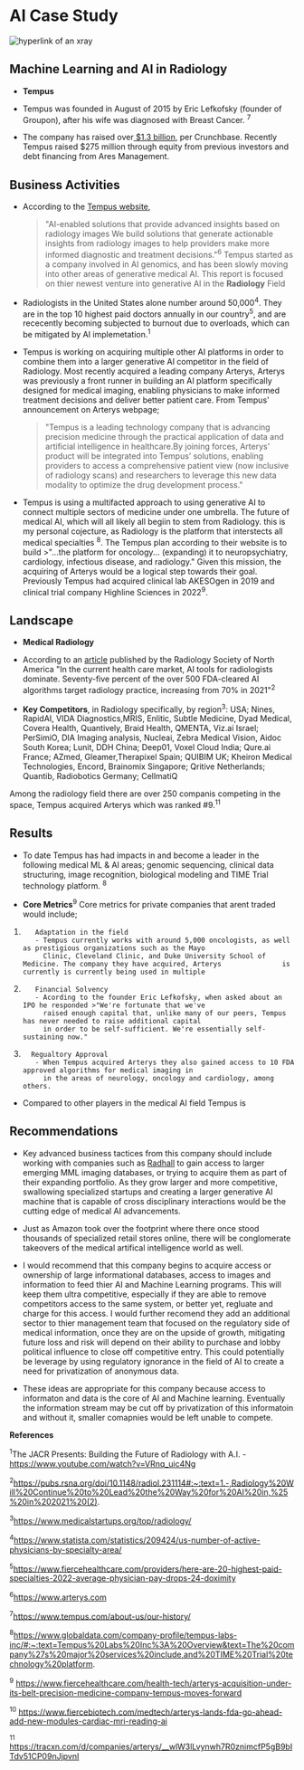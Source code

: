 # AI Case Study
![hyperlink of an xray](https://i0.wp.com/www.asktheradtech.com/wp-content/uploads/2020/04/crazy-xray-4.jpg?w=589&ssl=1)
## Machine Learning and AI in Radiology

* **Tempus**

* Tempus was founded in August of 2015 by Eric Lefkofsky (founder of Groupon), after his wife was diagnosed with Breast Cancer. <sup>7</sup>

* The company has raised over[ $1.3 billion]([url](https://news.crunchbase.com/health-wellness-biotech/biotech-drug-development-venture-funding-tempus/#:~:text=Biotech%20upstart%20Tempus%20announced%20on,debt%20financing%20from%20Ares%20Management.)), per Crunchbase. Recently Tempus raised $275 million through equity from previous investors and debt financing from Ares   Management.


## Business Activities

* According to the [Tempus website](https://www.tempus.com/radiology/),
  >"AI-enabled solutions that provide advanced insights based on radiology images
  We build solutions that generate actionable insights from radiology images to help providers make more informed diagnostic and treatment decisions."<sup>6</sup>
  Tempus started as a company involved in AI genomics, and has been slowly moving into other areas of generative medical AI.  This report is focused on thier newest venture into generative AI in the **Radiology** Field

* Radiologists in the United States alone number around 50,000<sup>4</sup>.  They are in the top 10 highest paid doctors annually in our country<sup>5</sup>, and
  are rececently becoming subjected to burnout due to overloads, which can be mitigated by AI implemetation.<sup>1</sup>

* Tempus is working on acquiring multiple other AI platforms in order to combine them into a larger generative AI competitor in the field of Radiology. Most          recently acquired a leading company Arterys, Arterys was previously a front runner in building an AI platform specifically designed for medical imaging,
  enabling physicians to make informed treatment decisions and deliver better patient care.  From Tempus' announcement on Arterys webpage;
   
  >"Tempus is a leading technology company that is advancing precision medicine through the practical application of data and
  artificial intelligence in healthcare.By joining forces, Arterys’ product will be integrated into Tempus’ solutions, enabling providers to access a comprehensive
  patient view (now inclusive of radiology scans) and researchers to leverage this new data modality to optimize the drug development process."
  
* Tempus is using a multifacted approach to using generative AI to connect multiple sectors of medicine under one umbrella.  The future of medical AI, which
  will all likely all begiin to stem from Radiology.  this is my personal cojecture, as Radiology is the platform that interstects all medical specialties <sup>8</sup>.      The Tempus plan according to their website is to build >"...the platform for oncology... (expanding) it to neuropsychiatry, cardiology, infectious disease, and      radiology." Given this mission, the acquiring of Arterys would be a logical step towards their goal.  Previously Tempus had acquired clinical lab AKESOgen in 2019 and clinical trial company Highline Sciences in 2022<sup>9</sup>.  

## Landscape

* **Medical Radiology**

* According to an [article](https://pubs.rsna.org/doi/10.1148/radiol.231114#:~:text=1.-,Radiology%20Will%20Continue%20to%20Lead%20the%20Way%20for%20AI%20in,%25%20in%202021%20(2)) published by the Radiology Society of North America "In the current health care market, AI tools for radiologists dominate. Seventy-five    percent of the over 500 FDA-cleared AI algorithms target radiology practice, increasing from 70% in 2021"<sup>2</sup>

* **Key Competitors**, in Radiology specifically, by region<sup>3</sup>:
    USA; Nines, RapidAI, VIDA Diagnostics,MRIS, Enlitic, Subtle Medicine, Dyad Medical, Covera Health, Quantively,
    Braid Health, QMENTA, Viz.ai
    Israel; PerSimiO, DIA Imaging analysis, Nucleai, Zebra Medical Vision, Aidoc
    South Korea; Lunit, DDH
    China; Deep01, Voxel Cloud
    India; Qure.ai
    France; AZmed, Gleamer,Therapixel
    Spain; QUIBIM
    UK; Kheiron Medical Technologies, Encord, Brainomix
    Singapore; Qritive
    Netherlands; Quantib, Radiobotics
    Germany; CellmatiQ

Among the radiology field there are over 250 companis competing in the space, Tempus acquired Arterys which was ranked #9.<sup>11</sup>


## Results

* To date Tempus has had impacts in and become a leader in the following medical ML & AI areas; genomic sequencing, clinical data structuring, image recognition, biological modeling and TIME Trial technology platform. <sup>8</sup>  

* **Core Metrics**<sup>9</sup>
      Core metrics for private companies that arent traded would include;
1.        Adaptation in the field
          - Tempus currently works with around 5,000 oncologists, as well as prestigious organizations such as the Mayo
            Clinic, Cleveland Clinic, and Duke University School of Medicine. The company they have acquired, Arterys               is currently is currently being used in multiple
1.        Financial Solvency
          - Acording to the founder Eric Lefkofsky, when asked about an IPO he responded >"We're fortunate that we've
            raised enough capital that, unlike many of our peers, Tempus has never needed to raise additional capital
            in order to be self-sufficient. We're essentially self-sustaining now."
1.       Regualtory Approval
          - When Tempus acquired Arterys they also gained access to 10 FDA approved algorithms for medical imaging in
            in the areas of neurology, oncology and cardiology, among others. 
      

* Compared to other players in the medical AI field Tempus is 

## Recommendations

* Key advanced business tactices from this company should include working with companies such as [Radhall]([url](https://www.f6s.com/company/radhall#about)) to gain access to larger emerging MML imaging databases,     or trying to acquire them as part of their expanding portfolio. As they grow larger and more competitive, swallowing specialized startups and creating a larger     generative AI machine that is capable of cross disciplinary interactions would be the cutting edge of medical AI advancements. 

* Just as Amazon took over the footprint where there once stood thousands of specialized retail stores online, there will be conglomerate takeovers of the medical
  artifical intelligence world as well.

* I would recommend that this company begins to acquire access or ownership of large informational databases, access to images and information to feed thier AI and
  Machine Learning programs.  This will keep them ultra competitive, especially if they are able to remove competitors access to the same system, or better yet,
  regluate and charge for this access. I would further recomend they add an additional sector to thier management team that focused on the regulatory side of         medical information, once they are on the upside of growth, mitigating future loss and risk will depend on their ability to purchase and lobby political            influence to close off competitive entry.  This could potentially be leverage by using regulatory ignorance in the field of AI to create a need for privatization   of anonymous data. 

* These ideas are appropriate for this company because access to informaton and data is the core of AI and Machine learning. Eventually the information stream may    be cut off by privatization of this informatoin and without it, smaller comapnies would be left unable to compete. 

**References**

<sup>1</sup>The JACR Presents: Building the Future of Radiology with A.I.
  -https://www.youtube.com/watch?v=VRnq_uic4Ng 

<sup>2</sup>https://pubs.rsna.org/doi/10.1148/radiol.231114#:~:text=1.-,Radiology%20Will%20Continue%20to%20Lead%20the%20Way%20for%20AI%20in,%25%20in%202021%20(2).

<sup>3</sup>https://www.medicalstartups.org/top/radiology/

<sup>4</sup>https://www.statista.com/statistics/209424/us-number-of-active-physicians-by-specialty-area/

<sup>5</sup>https://www.fiercehealthcare.com/providers/here-are-20-highest-paid-specialties-2022-average-physician-pay-drops-24-doximity

<sup>6</sup>https://www.arterys.com

<sup>7</sup>https://www.tempus.com/about-us/our-history/

<sup>8</sup>https://www.globaldata.com/company-profile/tempus-labs-inc/#:~:text=Tempus%20Labs%20Inc%3A%20Overview&text=The%20company%27s%20major%20services%20include,and%20TIME%20Trial%20technology%20platform.

<sup>9</sup> https://www.fiercehealthcare.com/health-tech/arterys-acquisition-under-its-belt-precision-medicine-company-tempus-moves-forward

<sup>10</sup> https://www.fiercebiotech.com/medtech/arterys-lands-fda-go-ahead-add-new-modules-cardiac-mri-reading-ai

<sup>11</sup> https://tracxn.com/d/companies/arterys/__wlW3lLvynwh7R0znimcfP5gB9bITdv51CP09nJjpvnI
